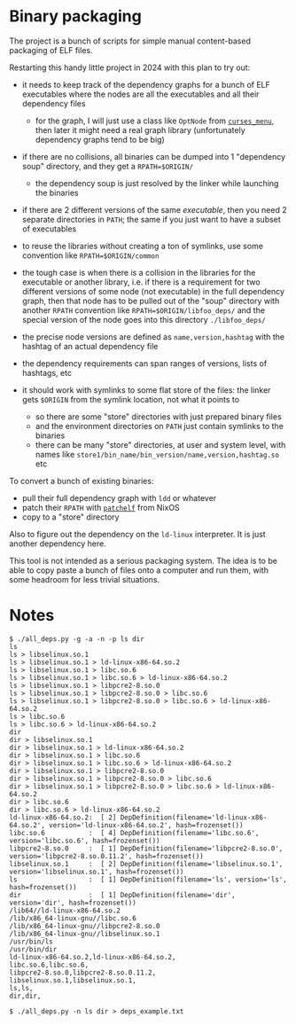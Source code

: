 # Binary packaging

The project is a bunch of scripts for simple manual content-based packaging of ELF files.

Restarting this handy little project in 2024 with this plan to try out:

* it needs to keep track of the dependency graphs for a bunch of ELF executables
  where the nodes are all the executables and all their dependency files
  + for the graph, I will just use a class like `OptNode` from [`curses_menu`](https://github.com/xealits/curses_menu),
    then later it might need a real graph library (unfortunately dependency graphs tend to be big)

* if there are no collisions, all binaries can be dumped into 1 "dependency soup"
  directory, and they get a `RPATH=$ORIGIN/`
  + the dependency soup is just resolved by the linker while launching the binaries

* if there are 2 different versions of the same _executable_, then you need 2
  separate directories in `PATH`; the same if you just want to have a subset of executables
* to reuse the libraries without creating a ton of symlinks, use some convention
  like `RPATH=$ORIGIN/common`

* the tough case is when there is a collision in the libraries
  for the executable or another library, i.e. if there is a requirement for two
  different versions of some node (not executable) in the full dependency graph,
  then that node has to be pulled out of the "soup" directory with another `RPATH`
  convention like `RPATH=$ORIGIN/libfoo_deps/` and the special version of the node
  goes into this directory `./libfoo_deps/`

* the precise node versions are defined as `name,version,hashtag` with the hashtag
  of an actual dependency file
* the dependency requirements can span ranges of versions, lists of hashtags, etc

* it should work with symlinks to some flat store of the files: the linker gets
  `$ORIGIN` from the symlink location, not what it points to
  + so there are some "store" directories with just prepared binary files
  + and the environment directories on `PATH` just contain symlinks to the binaries
  + there can be many "store" directories, at user and system level, with names like
    `store1/bin_name/bin_version/name,version,hashtag.so` etc

To convert a bunch of existing binaries:

* pull their full dependency graph with `ldd` or whatever
* patch their `RPATH` with [`patchelf`](https://github.com/NixOS/patchelf) from NixOS
* copy to a "store" directory

Also to figure out the dependency on the `ld-linux` interpreter.
It is just another dependency here.

This tool is not intended as a serious packaging system.
The idea is to be able to copy paste a bunch of files onto a computer and run them,
with some headroom for less trivial situations.

# Notes

```
$ ./all_deps.py -g -a -n -p ls dir
ls
ls > libselinux.so.1
ls > libselinux.so.1 > ld-linux-x86-64.so.2
ls > libselinux.so.1 > libc.so.6
ls > libselinux.so.1 > libc.so.6 > ld-linux-x86-64.so.2
ls > libselinux.so.1 > libpcre2-8.so.0
ls > libselinux.so.1 > libpcre2-8.so.0 > libc.so.6
ls > libselinux.so.1 > libpcre2-8.so.0 > libc.so.6 > ld-linux-x86-64.so.2
ls > libc.so.6
ls > libc.so.6 > ld-linux-x86-64.so.2
dir
dir > libselinux.so.1
dir > libselinux.so.1 > ld-linux-x86-64.so.2
dir > libselinux.so.1 > libc.so.6
dir > libselinux.so.1 > libc.so.6 > ld-linux-x86-64.so.2
dir > libselinux.so.1 > libpcre2-8.so.0
dir > libselinux.so.1 > libpcre2-8.so.0 > libc.so.6
dir > libselinux.so.1 > libpcre2-8.so.0 > libc.so.6 > ld-linux-x86-64.so.2
dir > libc.so.6
dir > libc.so.6 > ld-linux-x86-64.so.2
ld-linux-x86-64.so.2:  [ 2] DepDefinition(filename='ld-linux-x86-64.so.2', version='ld-linux-x86-64.so.2', hash=frozenset())
libc.so.6           :  [ 4] DepDefinition(filename='libc.so.6', version='libc.so.6', hash=frozenset())
libpcre2-8.so.0     :  [ 1] DepDefinition(filename='libpcre2-8.so.0', version='libpcre2-8.so.0.11.2', hash=frozenset())
libselinux.so.1     :  [ 2] DepDefinition(filename='libselinux.so.1', version='libselinux.so.1', hash=frozenset())
ls                  :  [ 1] DepDefinition(filename='ls', version='ls', hash=frozenset())
dir                 :  [ 1] DepDefinition(filename='dir', version='dir', hash=frozenset())
/lib64//ld-linux-x86-64.so.2
/lib/x86_64-linux-gnu//libc.so.6
/lib/x86_64-linux-gnu//libpcre2-8.so.0
/lib/x86_64-linux-gnu//libselinux.so.1
/usr/bin/ls
/usr/bin/dir
ld-linux-x86-64.so.2,ld-linux-x86-64.so.2,
libc.so.6,libc.so.6,
libpcre2-8.so.0,libpcre2-8.so.0.11.2,
libselinux.so.1,libselinux.so.1,
ls,ls,
dir,dir,
```

```
$ ./all_deps.py -n ls dir > deps_example.txt
```

